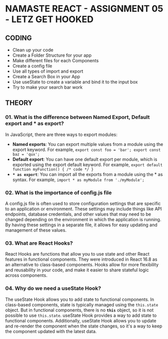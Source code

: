 # NAMASTE REACT - ASSIGNMENT 05 - LETZ GET HOOKED

## CODING
- Clean up your code
- Create a Folder Structure for your app
- Make different files for each Components
- Create a config file
- Use all types of import and export
- Create a Search Box in your App
- Use useState to create a variable and bind it to the input box
- Try to make your search bar work

## THEORY

### 01. What is the difference between Named Export, Default export and * as export?
In JavaScript, there are three ways to export modules:
- **Named exports**: You can export multiple values from a module using the export keyword. For example, ```export const foo = 'bar'; export const baz = 'qux';```
- **Default export**: You can have one default export per module, which is exported using the export default keyword. For example, ```export default function myFunction() { /* code */ }```
- **`* as export`**: You can import all the exports from a module using the * as syntax. For example, ```import * as myModule from './myModule';```

### 02. What is the importance of config.js file
A config.js file is often used to store configuration settings that are specific to an application or environment. These settings may include things like API endpoints, database credentials, and other values that may need to be changed depending on the environment in which the application is running. By having these settings in a separate file, it allows for easy updating and management of these values.

### 03. What are React Hooks?
React Hooks are functions that allow you to use state and other React features in functional components. They were introduced in React 16.8 as an alternative to class-based components. Hooks allow for more flexibility and reusability in your code, and make it easier to share stateful logic across components.

### 04. Why do we need a useState Hook?
The useState Hook allows you to add state to functional components. In class-based components, state is typically managed using the ```this.state``` object. But in functional components, there is no **```this```** object, so it is not possible to use ```this.state```. useState Hook provides a way to add state to functional components. Additionally, useState Hook allows you to update and re-render the component when the state changes, so it's a way to keep the component updated with the latest data.